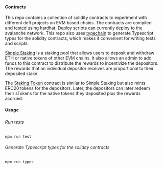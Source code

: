 #### Contracts

This repo contains a collection of solidity contracts to experiment with different defi projects on EVM based chains. The contracts are compiled and tested using [hardhat](https://hardhat.org/). Deploy scripts can currently deploy to the avalanche network. This repo also uses [typechain](https://github.com/dethcrypto/TypeChain) to generate Typescript types for the solidity contracts, which makes it convenient for writing tests and scripts. 

[Simple Staking](https://github.com/avichalp/solidity-contracts/blob/master/contracts/StakingPool.sol) is a staking pool that allows users to deposit and withdraw ETH or native tokens of other EVM chains. It also allows an admin to add funds to this contract to distribute the rewards to incentivize the depositors. The rewards that an individual depositor receives are proportional to their deposited stake.

The [Staking Token](https://github.com/avichalp/solidity-contracts/blob/master/contracts/StakingToken.sol) contract is similar to Simple Staking but also mints ERC20 tokens for the depositors. Later, the depositors can later redeem their sTokens for the native tokens they deposited plus the rewards accrued. 



##### Usage

###### Run tests

```shell
npm run test
```

###### Generate Typescript types for the solidity contracts
```shell
npm run types

```
